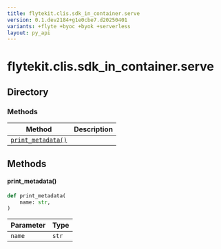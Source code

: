 ```yaml
---
title: flytekit.clis.sdk_in_container.serve
version: 0.1.dev2184+g1e0cbe7.d20250401
variants: +flyte +byoc +byok +serverless
layout: py_api
---
```


# flytekit.clis.sdk_in_container.serve

## Directory

### Methods

| Method | Description |
|-|-|
| [`print_metadata()`](#print_metadata) |  |


## Methods

#### print_metadata()

```python
def print_metadata(
    name: str,
)
```
| Parameter | Type |
|-|-|
| `name` | `str` |

